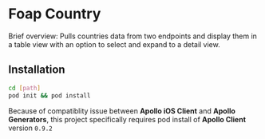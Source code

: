 # Foap Country

Brief overview: Pulls countries data from two endpoints and display them in a table view with an option to select and expand to a detail view.

## Installation

```bash
cd [path]
pod init && pod install
```

Because of compatiblity issue between **Apollo iOS Client** and **Apollo Generators**, this project specifically requires pod install of **Apollo Client** version `0.9.2`

